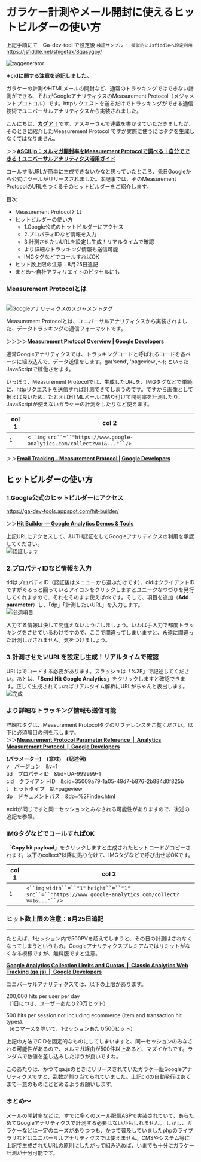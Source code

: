 ガラケー計測やメール開封に使えるヒットビルダーの使い方    
=====================================
上記手順にて　Ga-dev-tool で設定後
`検証サンプル : 擬似的にJsfiddleへ設定利用`
https://jsfiddle.net/shigetak/8qasygpy/


![taggenerator](http://www.kagua.biz/wp-content/uploads/2015/08/taggenerator2.jpg)

**※cidに関する注意を追記しました。**

ガラケーの計測やHTMLメールの開封など、通常のトラッキングではできない計測ができる、それがGoogleアナリティクスのMeasurement Protocol（メジャメントプロトコル）です。httpリクエストを送るだけでトラッキングができる通信技術でユニバーサルアナリティクスから実装されました。

こんにちは、[**カグア！**](https://www.facebook.com/kagua)です。アスキーさんで連載を書かせていただきましたが、そのときに紹介したMeasurement Protocol ですが実際に使うにはタグを生成しなくてはなりません。

＞＞[**ASCII.jp：メルマガ開封率をMeasurement Protocolで調べる｜自分でできる！ユニバーサルアナリティクス活用ガイド**](http://ascii.jp/elem/000/001/026/1026730/)

コールするURLが簡単に生成できないかなと思っていたところ、先日Googleから公式にツールがリリースされました。本記事では、そのMeasurement ProtocolのURLをつくるそのヒットビルダーをご紹介します。

目次
  * Measurement Protocolとは
  * ヒットビルダーの使い方
      * 1.Google公式のヒットビルダーにアクセス
      * 2.プロパティIDなど情報を入力
      * 3.計測させたいURLを設定し生成！リアルタイムで確認
      * より詳細なトラッキング情報も送信可能
      * IMGタグなどでコールすればOK
  * ヒット数上限の注意：8月25日追記
  * まとめ～自社アフィリエイトのピクセルにも

### Measurement Protocolとは
-------------------------------------------------------------

![Googleアナリティクスのメジャメントタグ](http://www.kagua.biz/wp-content/uploads/2015/08/Googleアナリティクスのメジャメントタグ.jpg)

Measurement Protocolとは、ユニバーサルアナリティクスから実装されました、データトラッキングの通信フォーマットです。

＞＞＞＞[**Measurement Protocol Overview&nbsp;| Google Developers**](https://developers.google.com/analytics/devguides/collection/protocol/v1/?hl=ja)

通常Googleアナリティクスでは、トラッキングコードと呼ばれるコードを各ページに組み込んで、データ送信をします。ga(‘send’, ‘pageview’,～); といったJavaScriptで稼働させます。

いっぽう、Measurement Protocolでは、生成したURLを、IMGタグなどで単純に、httpリクエストを送信すれば計測できてしまうのです。ですから画像として扱えば良いため、たとえばHTMLメールに貼り付けて開封率を計測したり、JavaScriptが使えないガラケーの計測をしたりなど使えます。


  col 1 | col 2                                                                    
  ----- | -------------------------------------------------------------------------
  `1`   | `<``img` `src``=``"https://www.google-analytics.com/collect?v=1&..."``/>`


＞＞[**Email Tracking – Measurement Protocol |&nbsp;Google Developers**](https://developers.google.com/analytics/devguides/collection/protocol/v1/email?hl=ja)

<span id="i">ヒットビルダーの使い方</span>
-------------------------------

### <span id="1Google">1.Google公式のヒットビルダーにアクセス</span>

https://ga-dev-tools.appspot.com/hit-builder/

＞＞[**Hit Builder — Google Analytics Demos & Tools**](https://ga-dev-tools.appspot.com/hit-builder/)

上記URLにアクセスして、AUTH認証をしてGoogleアナリティクスの利用を承認してください。  
![認証します](http://www.kagua.biz/wp-content/uploads/2015/08/認証します.jpg)

### <span id="2ID">2.プロパティIDなど情報を入力</span>

tidはプロパティID（認証後はメニューから選ぶだけです）、cidはクライアントIDですがぐるっと回っているアイコンをクリックしますとユニークなつづりを発行してくれますので、それをそのまま使えばokです。そして、項目を追加（**Add parameter**）し、「dp」「計測したいURL」を入力します。  
![必須項目](http://www.kagua.biz/wp-content/uploads/2015/08/必須項目.jpg)

入力する情報は決して間違えないようにしましょう。いわば手入力で都度トラッキングをさせているわけですので、ここで間違ってしまいますと、永遠に間違った計測しかされません。気をつけましょう。

### 3.計測させたいURLを設定し生成！リアルタイムで確認

URLはでコードする必要があります。スラッシュは「%2F」で記述してください。あとは、「**Send Hit Google Analytics**」をクリックしますと確認できます。正しく生成されていればリアルタイム解析にURLがちゃんと表出します。  
![完成](http://www.kagua.biz/wp-content/uploads/2015/08/完成.jpg)

### より詳細なトラッキング情報も送信可能

詳細なタグは、Measurement Protocolタグのリファレンスをご覧ください。以下に必須項目の例を示します。  
＞＞[**Measurement Protocol Parameter Reference &nbsp;|&nbsp; Analytics Measurement Protocol &nbsp;|&nbsp; Google Developers**](https://developers.google.com/analytics/devguides/collection/protocol/v1/parameters#cid)

**(パラメーター)　(意味)　(記述例)**  
v　バージョン　&v=1  
tid　プロパティID　&tid=UA-999999-1  
cid　クライアントID　&cid=35009a79-1a05-49d7-b876-2b884d0f825b  
t　ヒットタイプ　&t=pageview  
dp　ドキュメントパス　&dp=%2Findex.html

※cidが同じですと同一セッションとみなされる可能性がありますので、後述の追記を参照。

### <span id="IMGOK">IMGタグなどでコールすればOK</span>

「**Copy hit payload**」をクリックしますと生成されたヒットコードがコピーされます。以下のcollect?以降に貼り付けて、IMGタグなどで呼び出せばOKです。


  col 1 | col 2                                                                                                     
  ----- | ----------------------------------------------------------------------------------------------------------
  `1`   | `<``img` `width``=``"1"` `height``=``"1"` `src``=``"https://www.google-analytics.com/collect?v=1&..."``/>`

### ヒット数上限の注意：8月25日追記
---------------------------------------
たとえば、1セッション内で500PVを超えてしまうと、その日の計測はされなくなってしまうというもの。Googleアナリティクスプレミアムではリミットがなくなる模様ですが、無料版ですと注意。

[**Google Analytics Collection Limits and Quotas &nbsp;|&nbsp; Classic Analytics Web Tracking (ga.js) &nbsp;|&nbsp; Google Developers**](https://developers.google.com/analytics/devguides/collection/gajs/limits-quotas)

ユニバーサルアナリティクスでは、以下の上限があります。

200,000 hits per user per day  
（1日につき、ユーザーあたり20万ヒット）

500 hits per session not including ecommerce (item and transaction hit types).  
（eコマースを除いて、1セッションあたり500ヒット）

上記の方法でCIDを固定的なものにしてしまいますと、同一セッションのみなされる可能性があるので、メルマガ経由が500件以上あると、マズイかもです。ランダムで数値を差し込みしたほうが良いですね。

このあたりは、かつてga.jsのときにリリースされていたガラケー版Googleアナリティクスですと、乱数が割り当てられていました。上記cidの自動発行はあくまで一意のものにどどめるようお願いします。

### まとめ～

メールの開封率などは、すでに多くのメール配信ASPで実装されていて、あらためてGoogleアナリティクスで計測する必要はないかもしれません。
しかし、ガラケーなどは一定のニーズがありつつも、かつて普及していましたphpのライブラリなどはユニバーサルアナリティクスでは使えません。CMSやシステム等に上記で生成されたURLの原則にしたがって組み込めば、いまでも十分にガラケー計測が十分可能です。


